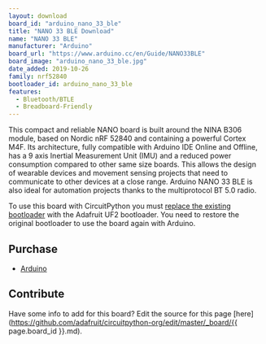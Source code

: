 ```yaml
---
layout: download
board_id: "arduino_nano_33_ble"
title: "NANO 33 BLE Download"
name: "NANO 33 BLE"
manufacturer: "Arduino"
board_url: "https://www.arduino.cc/en/Guide/NANO33BLE"
board_image: "arduino_nano_33_ble.jpg"
date_added: 2019-10-26
family: nrf52840
bootloader_id: arduino_nano_33_ble
features:
  - Bluetooth/BTLE
  - Breadboard-Friendly
---
```


This compact and reliable NANO board is built around the NINA B306 module, based on Nordic nRF 52840 and containing a powerful Cortex M4F. Its architecture, fully compatible with Arduino IDE Online and Offline, has a 9 axis Inertial Measurement Unit (IMU) and a reduced power consumption compared to other same size boards.
This allows the design of wearable devices and movement sensing projects that need to communicate to other devices at a close range. Arduino NANO 33 BLE is also ideal for automation projects thanks to the multiprotocol BT 5.0 radio.

To use this board with CircuitPython you must [replace the existing bootloader](https://forums.adafruit.com/viewtopic.php?f=60&t=158279) with the Adafruit UF2 bootloader. You need to restore the original bootloader to use the board again with Arduino.

## Purchase
* [Arduino](https://store.arduino.cc/usa/nano-33-ble)

## Contribute

Have some info to add for this board? Edit the source for this page [here](https://github.com/adafruit/circuitpython-org/edit/master/_board/{{ page.board_id }}.md).
